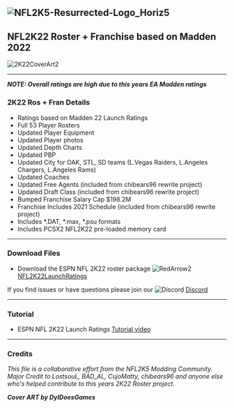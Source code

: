 ## ![NFL2K5-Resurrected-Logo_Horiz5](https://user-images.githubusercontent.com/69597675/125652934-6b21a6c3-e700-4709-8e10-01deb62d37f7.png)

## NFL2K22 Roster + Franchise based on Madden 2022
![2K22CoverArt2](https://user-images.githubusercontent.com/69597675/127912196-b71bd1a0-fb49-4ee8-b3f3-f77056ed98e9.png)
______

***NOTE: Overall ratings are high due to this years EA Madden ratings***
### 2K22 Ros + Fran Details
  * Ratings based on Madden 22 Launch Ratings
  * Full 53 Player Rosters
  * Updated Player Equipment
  * Updated Player photos
  * Updated Depth Charts
  * Updated PBP
  * Updated City for OAK, STL, SD teams (L.Vegas Raiders, L.Angeles Chargers, L.Angeles Rams)
  * Updated Coaches
  * Updated Free Agents (included from chibears96 rewrite project)
  * Updated Draft Class (included from chibears96 rewrite project)
  * Bumped Franchise Salary Cap $198.2M
  * Franchise Includes 2021 Schedule (included from chibears96 rewrite project)
  * Includes *.DAT, *.max, *.psu formats
  * Includes PCSX2 NFL2K22 pre-loaded memory card
_____

### Download Files
* Download the ESPN NFL 2K22 roster package ![RedArrow2](https://user-images.githubusercontent.com/69597675/125669440-bcf4c873-527c-4524-9426-9488c71fbbde.png)
 [NFL2K22LaunchRatings](https://www.mediafire.com/file/wz45zvbbkpx8q7n/NFL2K22LaunchRatings.zip/file)
 
 If you find issues or have questions please join our ![Discord](https://user-images.githubusercontent.com/69597675/124640725-d1e88980-de5b-11eb-926d-ec5f55b19a62.png) [Discord](https://discord.gg/sBVXzYb)
_____

### Tutorial
* ESPN NFL 2K22 Launch Ratings [Tutorial video](https://youtu.be/btIZorxIhHo)
_____ 
### Credits
*This file is a collaborative effort from the NFL2K5 Modding Community. Major Credit to LostsouL, BAD_AL, CujoMatty, chibears96 and anyone else who's helped contribute to this years 2K22 Roster project.*

***Cover ART by DylDoesGames***
